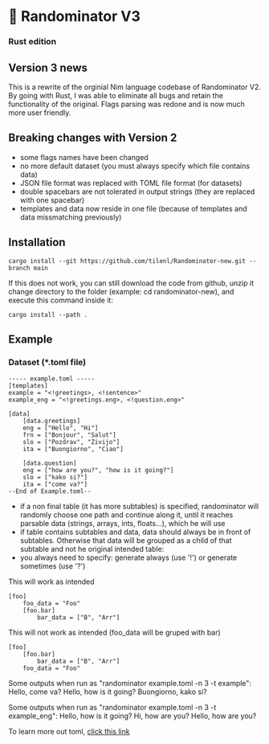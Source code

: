 # 🤖 Randominator V3
### Rust edition

## Version 3 news
This is a rewrite of the orginial Nim language codebase of Randominator V2.
By going with Rust, I was able to eliminate all bugs and retain the functionality of the original.
Flags parsing was redone and is now much more user friendly.

## Breaking changes with Version 2
 - some flags names have been changed
 - no more default dataset (you must always specify which file contains data)
 - JSON file format was replaced with TOML file format (for datasets)
 - double spacebars are not tolerated in output strings (they are replaced with one spacebar)
 - templates and data now reside in one file (because of templates and data missmatching previously)

## Installation
    cargo install --git https://github.com/tilenl/Randominator-new.git --branch main

If this does not work, you can still download the code from github, unzip it change directory to the folder (example: cd randominator-new), and execute this command inside it:

    cargo install --path .

## Example

### Dataset (*.toml file)
    ----- example.toml -----
    [templates]
    example = "<!greetings>, <!sentence>"
    example_eng = "<!greetings.eng>, <!question.eng>"

    [data]
        [data.greetings]
        eng = ["Hello", "Hi"]
        frn = ["Bonjour", "Salut"]
        slo = ["Pozdrav", "Zivijo"]
        ita = ["Buongiorno", "Ciao"]

        [data.question]
        eng = ["how are you?", "how is it going?"]
        slo = ["kako si?"]
        ita = ["come va?"]
    --End of Example.toml--
 - if a non final table (it has more subtables) is specified, randominator will randomly choose one path and continue along it, until it reaches parsable data (strings, arrays, ints, floats...), which he will use
 - if table contains subtables and data, data should always be in front of subtables. Otherwise that data will be grouped as a child of that subtable and not he original intended table:
 - you always need to specify: generate always (use '!') or generate sometimes (use '?')
 
This will work as intended

    [foo]                              
        foo_data = "Foo"            
        [foo.bar]                       
            bar_data = ["B", "Arr"]  
 
This will not work as intended (foo_data will be gruped with bar)

    [foo]                              
        [foo.bar]                       
            bar_data = ["B", "Arr"]  
        foo_data = "Foo"            

Some outputs when run as "randominator example.toml -n 3 -t example":
Hello, come va?
Hello, how is it going?
Buongiorno, kako si?

Some outputs when run as "randominator example.toml -n 3 -t example_eng":
Hello, how is it going?
Hi, how are you?
Hello, how are you?


To learn more out toml, [click this link](https://learnxinyminutes.com/docs/toml/)